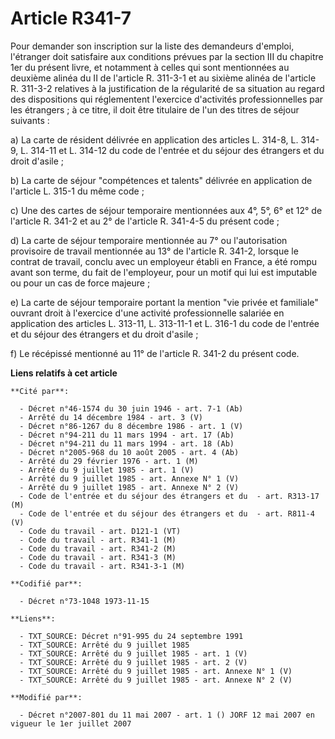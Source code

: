 # Article R341-7

Pour demander son inscription sur la liste des demandeurs d'emploi, l'étranger doit satisfaire aux conditions prévues par la
section III du chapitre 1er du présent livre, et notamment à celles qui sont mentionnées au deuxième alinéa du II de
l'article R. 311-3-1 et au sixième alinéa de l'article R. 311-3-2 relatives à la justification de la régularité de sa
situation au regard des dispositions qui réglementent l'exercice d'activités professionnelles par les étrangers ; à ce titre,
il doit être titulaire de l'un des titres de séjour suivants :

a) La carte de résident délivrée en application des articles L. 314-8, L. 314-9, L. 314-11 et L. 314-12 du code de l'entrée
et du séjour des étrangers et du droit d'asile ;

b) La carte de séjour "compétences et talents" délivrée en application de l'article L. 315-1 du même code ;

c) Une des cartes de séjour temporaire mentionnées aux 4°, 5°, 6° et 12° de l'article R. 341-2 et au 2° de l'article R.
341-4-5 du présent code ;

d) La carte de séjour temporaire mentionnée au 7° ou l'autorisation provisoire de travail mentionnée au 13° de l'article R.
341-2, lorsque le contrat de travail, conclu avec un employeur établi en France, a été rompu avant son terme, du fait de
l'employeur, pour un motif qui lui est imputable ou pour un cas de force majeure ;

e) La carte de séjour temporaire portant la mention "vie privée et familiale" ouvrant droit à l'exercice d'une activité
professionnelle salariée en application des articles L. 313-11, L. 313-11-1 et L. 316-1 du code de l'entrée et du séjour des
étrangers et du droit d'asile ;

f) Le récépissé mentionné au 11° de l'article R. 341-2 du présent code.

**Liens relatifs à cet article**

	**Cité par**:

	  - Décret n°46-1574 du 30 juin 1946 - art. 7-1 (Ab)
	  - Arrêté du 14 décembre 1984 - art. 3 (V)
	  - Décret n°86-1267 du 8 décembre 1986 - art. 1 (V)
	  - Décret n°94-211 du 11 mars 1994 - art. 17 (Ab)
	  - Décret n°94-211 du 11 mars 1994 - art. 18 (Ab)
	  - Décret n°2005-968 du 10 août 2005 - art. 4 (Ab)
	  - Arrêté du 29 février 1976 - art. 1 (M)
	  - Arrêté du 9 juillet 1985 - art. 1 (V)
	  - Arrêté du 9 juillet 1985 - art. Annexe N° 1 (V)
	  - Arrêté du 9 juillet 1985 - art. Annexe N° 2 (V)
	  - Code de l'entrée et du séjour des étrangers et du  - art. R313-17 (M)
	  - Code de l'entrée et du séjour des étrangers et du  - art. R811-4 (V)
	  - Code du travail - art. D121-1 (VT)
	  - Code du travail - art. R341-1 (M)
	  - Code du travail - art. R341-2 (M)
	  - Code du travail - art. R341-3 (M)
	  - Code du travail - art. R341-3-1 (M)

	**Codifié par**:

	  - Décret n°73-1048 1973-11-15

	**Liens**:

	  - TXT_SOURCE: Décret n°91-995 du 24 septembre 1991
	  - TXT_SOURCE: Arrêté du 9 juillet 1985
	  - TXT_SOURCE: Arrêté du 9 juillet 1985 - art. 1 (V)
	  - TXT_SOURCE: Arrêté du 9 juillet 1985 - art. 2 (V)
	  - TXT_SOURCE: Arrêté du 9 juillet 1985 - art. Annexe N° 1 (V)
	  - TXT_SOURCE: Arrêté du 9 juillet 1985 - art. Annexe N° 2 (V)

	**Modifié par**:

	  - Décret n°2007-801 du 11 mai 2007 - art. 1 () JORF 12 mai 2007 en vigueur le 1er juillet 2007
